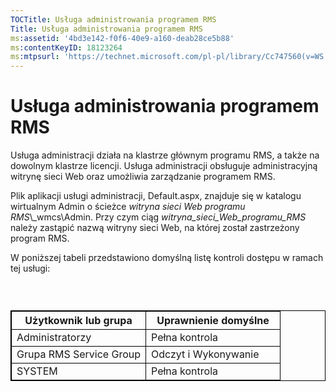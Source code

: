 ```yaml
---
TOCTitle: Usługa administrowania programem RMS
Title: Usługa administrowania programem RMS
ms:assetid: '4bd3e142-f0f6-40e9-a160-deab28ce5b88'
ms:contentKeyID: 18123264
ms:mtpsurl: 'https://technet.microsoft.com/pl-pl/library/Cc747560(v=WS.10)'
---
```


Usługa administrowania programem RMS
====================================

Usługa administracji działa na klastrze głównym programu RMS, a także na dowolnym klastrze licencji. Usługa administracji obsługuje administracyjną witrynę sieci Web oraz umożliwia zarządzanie programem RMS.

Plik aplikacji usługi administracji, Default.aspx, znajduje się w katalogu wirtualnym Admin o ścieżce *witryna sieci Web programu RMS*\\\_wmcs\\Admin. Przy czym ciąg *witryna\_sieci\_Web\_programu\_RMS* należy zastąpić nazwą witryny sieci Web, na której został zastrzeżony program RMS.

W poniższej tabeli przedstawiono domyślną listę kontroli dostępu w ramach tej usługi:

###  

 
<table style="border:1px solid black;">
<colgroup>
<col width="50%" />
<col width="50%" />
</colgroup>
<thead>
<tr class="header">
<th style="border:1px solid black;" >Użytkownik lub grupa</th>
<th style="border:1px solid black;" >Uprawnienie domyślne</th>
</tr>
</thead>
<tbody>
<tr class="odd">
<td style="border:1px solid black;">Administratorzy</td>
<td style="border:1px solid black;">Pełna kontrola</td>
</tr>
<tr class="even">
<td style="border:1px solid black;">Grupa RMS Service Group</td>
<td style="border:1px solid black;">Odczyt i Wykonywanie</td>
</tr>
<tr class="odd">
<td style="border:1px solid black;">SYSTEM</td>
<td style="border:1px solid black;">Pełna kontrola</td>
</tr>
</tbody>
</table>
